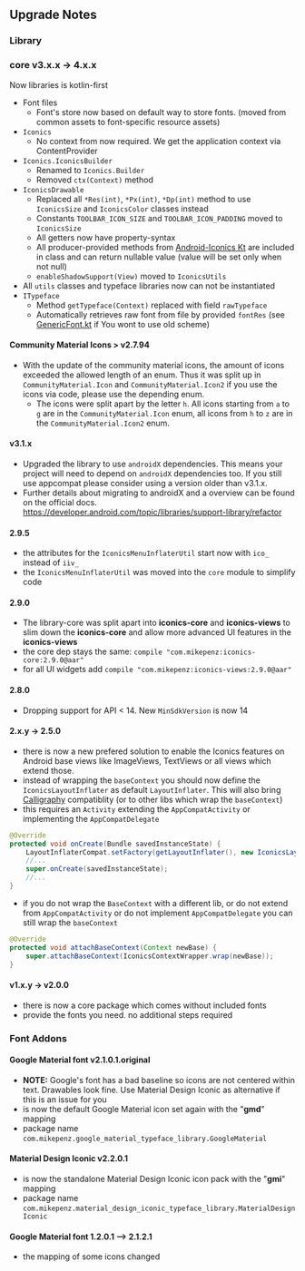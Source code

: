 ## Upgrade Notes

### Library

### core v3.x.x -> 4.x.x
Now libraries is kotlin-first

* Font files
  * Font's store now based on default way to store fonts. (moved from common assets to font-specific resource assets)
* `Iconics`
  * No context from now required. We get the application context via ContentProvider
* `Iconics.IconicsBuilder`
  * Renamed to `Iconics.Builder`
  * Removed `ctx(Context)` method
* `IconicsDrawable`
  * Replaced all `*Res(int)`, `*Px(int)`, `*Dp(int)` method to use `IconicsSize` and `IconicsColor` classes instead
  * Constants `TOOLBAR_ICON_SIZE` and `TOOLBAR_ICON_PADDING` moved to `IconicsSize`
  * All getters now have property-syntax
  * All producer-provided methods from [Android-Iconics Kt](https://github.com/zTrap/Android-Iconics-Kt) are included in class and can return nullable value (value will be set only when not null)
  * `enableShadowSupport(View)` moved to `IconicsUtils`
* All `utils` classes and typeface libraries now can not be instantiated
* `ITypeface`
  * Method `getTypeface(Context)` replaced with field `rawTypeface`
  * Automatically retrieves raw font from file by provided `fontRes` (see [GenericFont.kt](/library-core/src/main/java/com/mikepenz/iconics/typeface/GenericFont.kt) if You wont to use old scheme)

#### Community Material Icons > v2.7.94
* With the update of the community material icons, the amount of icons exceeded the allowed length of an enum. Thus it was split up in `CommunityMaterial.Icon` and `CommunityMaterial.Icon2` if you use the icons via code, please use the depending enum.
  * The icons were split apart by the letter `h`. All icons starting from `a` to `g` are in the `CommunityMaterial.Icon` enum, all icons from `h` to `z` are in the `CommunityMaterial.Icon2` enum.

#### v3.1.x
* Upgraded the library to use `androidX` dependencies. This means your project will need to depend on `androidX` dependencies too. If you still use appcompat please consider using a version older than v3.1.x. 
* Further details about migrating to androidX and a overview can be found on the official docs. https://developer.android.com/topic/libraries/support-library/refactor

#### 2.9.5
* the attributes for the `IconicsMenuInflaterUtil` start now with `ico_` instead of `iiv_`
* the `IconicsMenuInflaterUtil` was moved into the `core` module to simplify code

#### 2.9.0
* The library-core was split apart into **iconics-core** and **iconics-views** to slim down the **iconics-core** and allow more advanced UI features in the **iconics-views**
* the core dep stays the same: `compile "com.mikepenz:iconics-core:2.9.0@aar"`
* for all UI widgets add `compile "com.mikepenz:iconics-views:2.9.0@aar"`

#### 2.8.0
* Dropping support for API < 14. New `MinSdkVersion` is now 14

#### 2.x.y -> 2.5.0
* there is now a new prefered solution to enable the Iconics features on Android base views like ImageViews, TextViews or all views which extend those.
 * instead of wrapping the `baseContext` you should now define the `IconicsLayoutInflater` as default `LayoutInflater`. This will also bring [Calligraphy](https://github.com/chrisjenx/Calligraphy) compatiblity (or to other libs which wrap the `baseContext`)
 * this requires an `Activity` extending the `AppCompatActivity` or implementing the `AppCompatDelegate`

```java
@Override
protected void onCreate(Bundle savedInstanceState) {
    LayoutInflaterCompat.setFactory(getLayoutInflater(), new IconicsLayoutInflater(getDelegate()));
    //...
    super.onCreate(savedInstanceState);
    //...
}
```

* if you do not wrap the `BaseContext` with a different lib, or do not extend from `AppCompatActivity` or do not implement `AppCompatDelegate` you can still wrap the `baseContext`

```java
@Override
protected void attachBaseContext(Context newBase) {
    super.attachBaseContext(IconicsContextWrapper.wrap(newBase));
}
```


#### v1.x.y -> v2.0.0
* there is now a core package which comes without included fonts
* provide the fonts you need. no additional steps required

### Font Addons
#### Google Material font v2.1.0.1.original
* **NOTE:** Google's font has a bad baseline so icons are not centered within text. Drawables look fine. Use Material Design Iconic as alternative if this is an issue for you
* is now the default Google Material icon set again with the "**gmd**" mapping
* package name `com.mikepenz.google_material_typeface_library.GoogleMaterial`
#### Material Design Iconic v2.2.0.1
* is now the standalone Material Design Iconic icon pack with the "**gmi**" mapping
* package name `com.mikepenz.material_design_iconic_typeface_library.MaterialDesignIconic`

#### Google Material font 1.2.0.1 --> 2.1.2.1
* the mapping of some icons changed
